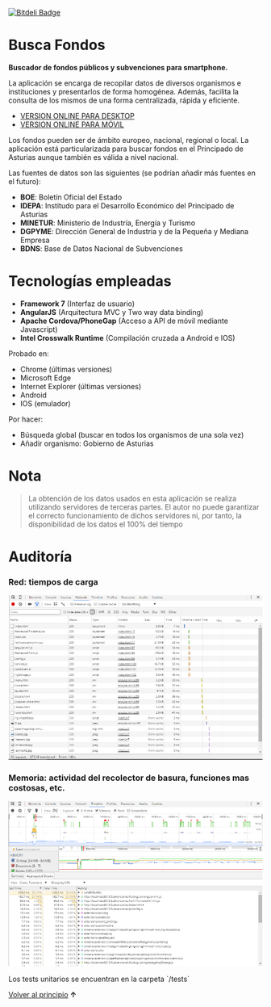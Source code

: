 [![Bitdeli Badge](https://d2weczhvl823v0.cloudfront.net/YagoLopez/webcams_de_asturias/trend.png)](https://bitdeli.com/free "Bitdeli Badge")
<br/>
# Busca Fondos

<p><strong>Buscador de fondos públicos y subvenciones para smartphone.</strong></p>

La aplicación se encarga de recopilar datos de diversos organismos e instituciones y presentarlos de forma homogénea. Además, facilita la consulta de los mismos de una forma centralizada, rápida y eficiente. 

<ul>
<li>
<a href="http://yagolopez.github.io/Buscador_Subvenciones/iframe/iframe.html" target="_blank">
VERSION ONLINE PARA DESKTOP</a>
</li>
<li>
<a href="http://yagolopez.github.io/Buscador_Subvenciones/index.html" target="_blank">
VERSION ONLINE PARA MÓVIL</a>
</li>
</ul>


Los fondos pueden ser de ámbito europeo, nacional, regional o local. La aplicación está particularizada para buscar fondos en el Principado de Asturias aunque también es válida a nivel nacional.

Las fuentes de datos son las siguientes (se podrían añadir más fuentes en el futuro):

- **BOE**: Boletín Oficial del Estado
- **IDEPA**: Institudo para el Desarrollo Económico del Principado de Asturias
- **MINETUR**: Ministerio de Industría, Energía y Turismo
- **DGPYME**: Dirección General de Industria y de la Pequeña y Mediana Empresa
- **BDNS**: Base de Datos Nacional de Subvenciones

<h1>Tecnologías empleadas</h1>

- **Framework 7** (Interfaz de usuario)
- **AngularJS** (Arquitectura MVC y Two way data binding)
- **Apache Cordova/PhoneGap** (Acceso a API de móvil mediante Javascript)
- **Intel Crosswalk Runtime** (Compilación cruzada a Android e IOS)

Probado en:

- Chrome (últimas versiones)
- Microsoft Edge
- Internet Explorer (últimas versiones)
- Android
- IOS (emulador)

Por hacer:

- Búsqueda global (buscar en todos los organismos de una sola vez)
- Añadir organismo: Gobierno de Asturias




# Nota

>
>La obtención de los datos usados en esta aplicación se realiza utilizando servidores de terceras partes. El autor no puede garantizar el correcto funcionamiento de dichos servidores ni, por tanto, la disponibilidad de los datos el 100% del tiempo
>



# Auditoría

<h3>Red: tiempos de carga</h3>

![Red](auditoria/network.png "")
<br/>
<h3>Memoria: actividad del recolector de basura, funciones mas costosas, etc.</h3>

![Memoria](auditoria/timeline.png "")



<p>Los tests unitarios se encuentran en la carpeta `/tests`</p>

<p><a href="#">Volver al principio</a> <b>↑</b></p>